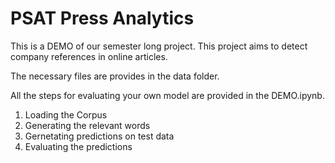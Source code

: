 # PSAT Press Analytics
This is a DEMO of our semester long project.
This project aims to detect company references in online articles.

The necessary files are provides in the data folder.

All the steps for evaluating your own model are provided in the DEMO.ipynb.

1. Loading the Corpus
2. Generating the relevant words 
3. Gernetating predictions on test data
4. Evaluating the predictions
